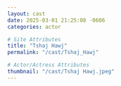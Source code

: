 ```yaml
---
layout: cast
date: 2025-03-01 21:25:08 -0606
categories: actor

# Site Attributes
title: "Tshaj Hawj"
permalink: "/cast/Tshaj_Hawj"

# Actor/Actress Attributes
thumbnail: "/cast/Tshaj Hawj.jpeg"
---
```

